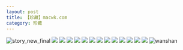 ```yaml
---
layout: post
title: 【珍藏】macwk.com
category: 珍藏
---
```

![story_new_final](http://rab41f8zg.hd-bkt.clouddn.com/img/story_new_final_0322.png)
![](http://rab41f8zg.hd-bkt.clouddn.com/img/macwk-0317-13.png)
![](http://rab41f8zg.hd-bkt.clouddn.com/img/macwk-0317-1.PNG)
![](http://rab41f8zg.hd-bkt.clouddn.com/img/macwk-0317-2.PNG)
![](http://rab41f8zg.hd-bkt.clouddn.com/img/macwk-0317-3.PNG)
![](http://rab41f8zg.hd-bkt.clouddn.com/img/macwk-0317-4.PNG)
![](http://rab41f8zg.hd-bkt.clouddn.com/img/macwk-0317-5.PNG)
![](http://rab41f8zg.hd-bkt.clouddn.com/img/macwk-0317-6.PNG)
![](http://rab41f8zg.hd-bkt.clouddn.com/img/macwk-0317-7.PNG)
![](http://rab41f8zg.hd-bkt.clouddn.com/img/macwk-0317-8.PNG)
![](http://rab41f8zg.hd-bkt.clouddn.com/img/macwk-0317-9.PNG)
![](http://rab41f8zg.hd-bkt.clouddn.com/img/macwk-0317-10.PNG)
![](http://rab41f8zg.hd-bkt.clouddn.com/img/macwk-0317-11.PNG)
![](http://rab41f8zg.hd-bkt.clouddn.com/img/macwk-0317-12.PNG)
![wanshan](http://rab41f8zg.hd-bkt.clouddn.com/img/wanshan.png)

  




